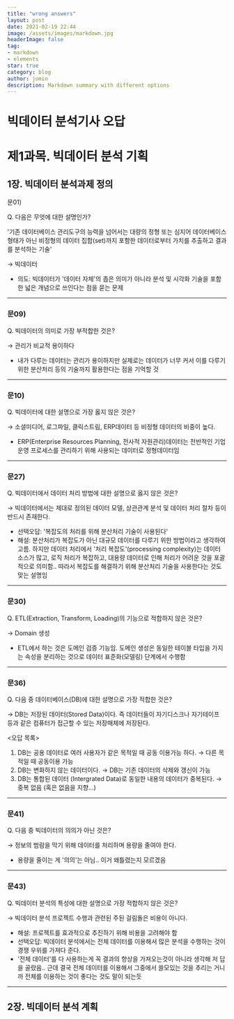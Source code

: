 ```yaml
---
title: "wrong answers"
layout: post
date: 2021-02-19 22:44
image: /assets/images/markdown.jpg
headerImage: false
tag:
- markdown
- elements
star: true
category: blog
author: jomin
description: Markdown summary with different options
---
```



# 빅데이터 분석기사 오답

# 제1과목. 빅데이터 분석 기획

## 1장. 빅데이터 분석과제 정의

문01)

Q. 다음은 무엇에 대한 설명인가?

'기존 데이터베이스 관리도구의 능력을 넘어서는 대량의 정형 또는 심지어 데이터베이스 형태가 아닌 비정형의 데이터 집합(set)까지 포함한 데이터로부터 가치를 추출하고 결과를 분석하는 기술'

→ 빅데이터

- 의도: 빅데이터가 '데이터 자체'의 좁은 의미가 아니라 분석 및 시각화 기술을 포함한 넓은 개념으로 쓰인다는 점을 묻는 문제

---

### 문09)

Q. 빅데이터의 의미로 가장 부적합한 것은?

→ 관리가 비교적 용이하다

- 내가 다루는 데이터는 관리가 용이하지만 실제로는 데이터가 너무 커서 이를 다루기 위한 분산처리 등의 기술까지 활용한다는 점을 기억할 것

---

### 문10)

Q. 빅데이터에 대한 설명으로 가장 옳지 않은 것은?

→ 소셜미디어, 로그파일, 클릭스트림, ERP데이터 등 비정형 데이터의 비중이 높다.

- ERP(Enterprise Resources Planning, 전사적 자원관리)데이터는 전반적인 기업운영 프로세스를 관리하기 위해 사용되는 데이터로 정형데이터임

---

### 문27)

Q. 빅데이터에서 데이터 처리 방법에 대한 설명으로 옳지 않은 것은?

→ 빅데이터에서는 제대로 정의된 데이터 모델, 상관관계 분석 및 데이터 처리 절차 등이 반드시 존재한다.

- 선택오답: '복잡도의 처리를 위해 분산처리 기술이 사용된다'
- 해설: 분산처리가 복잡도가 아닌 대규모 데이터를 다루기 위한 방법이라고 생각하여 고름. 하지만 데이터 처리에서 '처리 복잡도'(processing complexity)는 데이터 소스가 많고, 로직 처리가 복잡하고, 대용량 데이터로 인해 처리가 어려운 것을 포괄적으로 의미함.. 따라서 복잡도를 해결하기 위해 분산처리 기술을 사용한다는 것도 맞는 설명임

---

### 문30)

Q. ETL(Extraction, Transform, Loading)의 기능으로 적합하지 않은 것은?

→ Domain 생성

- ETL에서 하는 것은 도메인 검증 기능임. 도메인 생성은 동일한 테이블 타입을 가지는 속성을 분리하는 것으로 데이터 표준화(모델링) 단계에서 수행함

---

### 문36)

Q. 다음 중 데이터베이스(DB)에 대한 설명으로 가장 적합한 것은?

→ DB는 저장된 데이터(Stored Data)이다. 즉 데이터들이 자기디스크나 자기테이프 등과 같은 컴퓨터가 접근할 수 있는 저장매체에 저장된다.

<오답 목록>

1. DB는 공용 데이터로 여러 사용자가 같은 목적일 때 공동 이용가능 하다. → 다른 목적일 때 공동이용 가능
2. DB는 변화하지 않는 데이터이다. → DB는 기존 데이터의 삭제와 갱신이 가능
3. DB는 통합된 데이터 (Intergrated Data)로 동일한 내용의 데이터가 중복된다. → 중복 없음 (혹은 없음을 지향...)

---

### 문41)

Q. 다음 중 빅데이터의 의의가 아닌 것은?

→ 정보의 범람을 막기 위해 데이터를 처리하며 용량을 줄여야 한다.

- 용량을 줄이는 게 '의의'는 아님.. 이거 왜틀렸는지 모르겠음

---

### 문43)

Q. 빅데이터 분석의 특성에 대한 설명으로 가장 적합하지 않은 것은?

→ 빅데이터 분석 프로젝트 수행과 관련된 주된 걸림돌은 비용이 아니다.

- 해설: 프로젝트를 효과적으로 추진하기 위해 비용을 고려해야 함
- 선택오답: 빅데이터 분석에서는 전체 데이터를 이용해서 많은 분석을 수행하는 것이 경쟁 우위를 가져다 준다.
- '전체 데이터'를 다 사용하는게 꼭 결과의 향상을 가져오는것이 아니라 생각해 저 답을 골랐음.. 근데 결국 전체 데이터를 이용해서 그중에서 쓸모있는 것을 추리는 거니까 전체를 이용하는 것이 좋다는 것도 말이 되는듯

---

## 2장. 빅데이터 분석 계획
